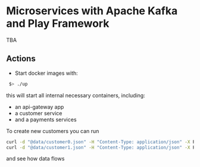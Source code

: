 # Microservices with Apache Kafka and Play Framework

TBA

## Actions

* Start docker images with:

```bash
 $> ./up
```

this will start all internal necessary containers, including:
* an api-gateway app
* a customer service
* and a payments services

To create new customers you can run

```bash
curl -d "@data/customer0.json" -H "Content-Type: application/json" -X POST http://127.0.0.1:8080/customers/new
curl -d "@data/customer1.json" -H "Content-Type: application/json" -X POST http://127.0.0.1:8080/customers/new
```

and see how data flows
